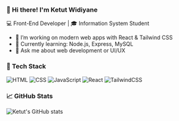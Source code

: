 ### 👋 Hi there! I'm Ketut Widiyane

💻 Front-End Developer | 🎓 Information System Student

- 🔭 I’m working on modern web apps with React & Tailwind CSS  
- 🌱 Currently learning: Node.js, Express, MySQL  
- 💬 Ask me about web development or UI/UX  

### 🚀 Tech Stack
![HTML](https://img.shields.io/badge/HTML5-E34F26?style=flat&logo=html5&logoColor=white)
![CSS](https://img.shields.io/badge/CSS3-1572B6?style=flat&logo=css3&logoColor=white)
![JavaScript](https://img.shields.io/badge/JavaScript-F7DF1E?style=flat&logo=javascript&logoColor=black)
![React](https://img.shields.io/badge/React-20232A?style=flat&logo=react&logoColor=61DAFB)
![TailwindCSS](https://img.shields.io/badge/Tailwind_CSS-38B2AC?style=flat&logo=tailwind-css&logoColor=white)

### 📈 GitHub Stats
![Ketut's GitHub stats](https://github-readme-stats.vercel.app/api?username=IKetutWidiyane&show_icons=true&theme=radical)
